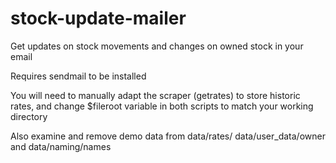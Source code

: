 # stock-update-mailer
Get updates on stock movements and changes on owned stock in your email

Requires sendmail to be installed

You will need to manually adapt the scraper (getrates) to store historic rates, and change $fileroot variable in both scripts to match your working directory

Also examine and remove demo data from data/rates/ data/user_data/owner and data/naming/names
